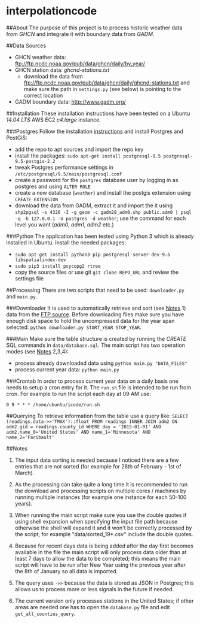 # interpolationcode

##About
The purpose of this project is to process historic weather data from *GHCN* and integrate it with boundary data from *GADM*.

##Data Sources

 - GHCN weather data: ftp://ftp.ncdc.noaa.gov/pub/data/ghcn/daily/by_year/
 - GHCN station data: *ghcnd-stations.txt*
	 - download the data from ftp://ftp.ncdc.noaa.gov/pub/data/ghcn/daily/ghcnd-stations.txt and make sure the path in `settings.py` (see below) is pointing to the correct location
 - GADM boundary data: http://www.gadm.org/ 

##Installation
These installation instructions have been tested on a Ubuntu *14.04 LTS* AWS EC2 *c4.large* instance.

###Postgres
Follow the installation [instructions](https://wiki.postgresql.org/wiki/Apt) and install Postgres and PostGiS:

 - add the repo to apt sources and import the repo key
 - install the packages: `sudo apt-get install postgresql-9.5 postgresql-9.5-postgis-2.2`
 - tweak Postgres performance settings in `/etc/postgresql/9.5/main/postgresql.conf`
 - create a password for the `postgres` database user by logging in as postgres and using `ALTER ROLE`
 - create a new database (`weather`) and install the postgis extension using `CREATE EXTENSION`
 - download the data from GADM, extract it and import the it using `shp2pgsql -s 4326 -I -g geom -c gadm28_adm0.shp public.adm0 | psql -q -h 127.0.0.1 -U postgres -d weather`; use the command for each level you want (*adm0*, *adm1*, *adm2* etc.)

###Python
The application has been tested using Python 3 which is already installed in Ubuntu.
Install the needed packages:

 - `sudo apt-get install python3-pip postgresql-server-dev-9.5 libspatialindex-dev`
 - `sudo pip3 install psycopg2 rtree`
 - copy the source files or use git `git clone REPO_URL` and review the settings file

##Processing
There are two scripts that need to be used: `downloader.py` and `main.py`.

###Downloader
It is used to automatically retrieve and sort (see [Notes](#notes) 1) data from the [FTP source](ftp://ftp.ncdc.noaa.gov/pub/data/ghcn/daily/by_year/). Before downloading files make sure you have enough disk space to hold the uncompressed data for the year span selected: `python downloader.py START_YEAR STOP_YEAR`.

###Main
Make sure the table structure is created by running the *CREATE* SQL commands in `data/database.sql`.
The main script has two operation modes (see [Notes](#notes) 2,3,4):
 - process already downloaded data using `python main.py "DATA_FILES"`
 - process current year data: `python main.py`
 
###Crontab
In order to process current year data on a daily basis one needs to setup a cron entry for it. The `run.sh` file is intended to be run from cron. For example to run the script each day at 09 AM use:

`0 9 * * * /home/ubuntu/icode/run.sh`

##Querying
To retrieve information from the table use a query like:
`SELECT (readings.data->>'TMAX')::float
FROM readings INNER JOIN adm2 ON adm2.gid = readings.county_id
WHERE day = '2015-01-01' AND adm2.name_0='United States' AND name_1='Minnesota' AND name_2='Faribault'`

##Notes

1) The input data sorting is needed because I noticed there are a few entries that are not sorted (for example for 28th of February - 1st of March).

2) As the processing can take quite a long time it is recommended to run the download and processing scripts on multiple cores / machines by running multiple instances (for example one instance for each 50-100 years).

3) When running the main script make sure you use the double quotes if using shell expansion when specifying the input file path because otherwise the shell will expand it and it won't be correctly processed by the script; for example "data/sorted_19*.csv" include the double quotes.

4) Because for recent days data is being added after the day first becomes available in the file the main script will only process data older than at least 7 days to allow the data to be completed; this means the main script will have to be run after New Year using the previous year after the 8th of January so all data is imported.

5) The query uses  `->>` because the data is stored as JSON in Postgres; this allows us to process more or less signals in the future if needed.

6) The current version only processes stations in the United States; if other areas are needed one has to open the `database.py` file and edit `get_all_counties_query`.
